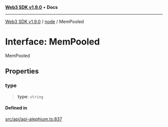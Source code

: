 [**Web3 SDK v1.9.0**](../../../README.md) • **Docs**

***

[Web3 SDK v1.9.0](../../../globals.md) / [node](../README.md) / MemPooled

# Interface: MemPooled

MemPooled

## Properties

### type

> **type**: `string`

#### Defined in

[src/api/api-alephium.ts:837](https://github.com/Mystic-Nayy/alephium-web3/blob/ee41f5e0e7d7fb0b155fe62f05b2ac03772895ca/packages/web3/src/api/api-alephium.ts#L837)
